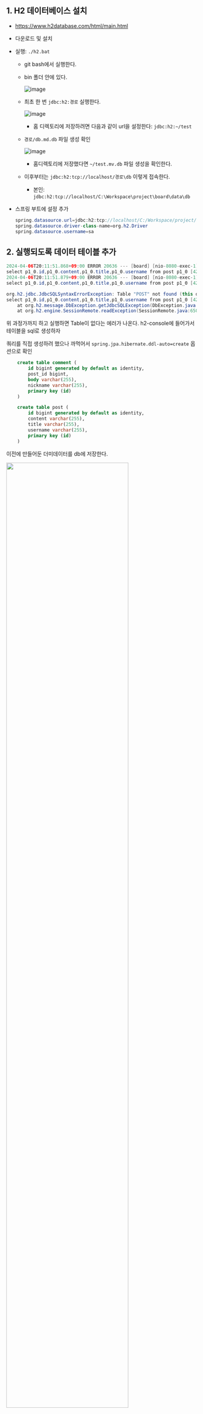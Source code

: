 ## 1. H2 데이터베이스 설치

- https://www.h2database.com/html/main.html
- 다운로드 및 설치
- 실행: `./h2.bat`
    - git bash에서 실행한다.
    - bin 폴더 안에 있다.
        
        ![image](https://github.com/muyaaho/project-board/assets/76798969/bc1337db-b1a6-4e1d-9b54-8a9ff0dd0a12)

    - 최초 한 번 `jdbc:h2:경로` 실행한다.
        
        ![image](https://github.com/muyaaho/project-board/assets/76798969/3f888291-5766-4042-a305-bb63161830aa)

        - 홈 디렉토리에 저장하려면 다음과 같이 url을 설정한다: `jdbc:h2:~/test`
    - `경로/db.md.db` 파일 생성 확인
        
        ![image](https://github.com/muyaaho/project-board/assets/76798969/13e5dfab-b1fd-4269-8eef-d931d6f0e3bb)


        - 홈디렉토리에 저장했다면 `~/test.mv.db` 파일 생성을 확인한다.
    - 이후부터는 `jdbc:h2:tcp://localhost/경로\db` 이렇게 접속한다.
        - 본인: `jdbc:h2:tcp://localhost/C:\Workspace\project\board\data\db`
- 스프링 부트에 설정 추가
    
    ```java
    spring.datasource.url=jdbc:h2:tcp://localhost/C:/Workspace/project/board/data/db
    spring.datasource.driver-class-name=org.h2.Driver
    spring.datasource.username=sa
    ```
    

## 2. 실행되도록 데이터 테이블 추가

```java
2024-04-06T20:11:51.868+09:00 ERROR 20636 --- [board] [nio-8080-exec-1] o.h.engine.jdbc.spi.SqlExceptionHelper   : Table "POST" not found (this database is empty); SQL statement:
select p1_0.id,p1_0.content,p1_0.title,p1_0.username from post p1_0 [42104-224]
2024-04-06T20:11:51.879+09:00 ERROR 20636 --- [board] [nio-8080-exec-1] o.a.c.c.C.[.[.[/].[dispatcherServlet]    : Servlet.service() for servlet [dispatcherServlet] in context with path [] threw exception [Request processing failed: org.springframework.dao.InvalidDataAccessResourceUsageException: could not prepare statement [Table "POST" not found (this database is empty); SQL statement:
select p1_0.id,p1_0.content,p1_0.title,p1_0.username from post p1_0 [42104-224]] [select p1_0.id,p1_0.content,p1_0.title,p1_0.username from post p1_0]; SQL [select p1_0.id,p1_0.content,p1_0.title,p1_0.username from post p1_0]] with root cause

org.h2.jdbc.JdbcSQLSyntaxErrorException: Table "POST" not found (this database is empty); SQL statement:
select p1_0.id,p1_0.content,p1_0.title,p1_0.username from post p1_0 [42104-224]
	at org.h2.message.DbException.getJdbcSQLException(DbException.java:514) ~[h2-2.2.224.jar:2.2.224]
	at org.h2.engine.SessionRemote.readException(SessionRemote.java:650) ~[h2-2.2.224.jar:2.2.224]

```

위 과정가까지 하고 실행하면 Table이 없다는 에러가 나온다. h2-console에 들어가서 테이블을 sql로 생성하자

쿼리를 직접 생성하려 했으나 까먹어서 `spring.jpa.hibernate.ddl-auto=create` 옵션으로 확인

```sql
    create table comment (
        id bigint generated by default as identity,
        post_id bigint,
        body varchar(255),
        nickname varchar(255),
        primary key (id)
    )

    create table post (
        id bigint generated by default as identity,
        content varchar(255),
        title varchar(255),
        username varchar(255),
        primary key (id)
    )

```

이전에 만들어둔 더미데이터를 db에 저장한다. 

<img src=https://github.com/muyaaho/project-board/assets/76798969/8c62e538-c425-43f0-8abe-fb0dfd474813 width="80%" height="80%"/><br>

참고로 이전에는 메모리에 저장되는 h2 db를 사용했었다.
`spring.jpa.defer-datasource-initialization=true` 옵션으로 인해 데이터 소스가 있으면 실행될 때마다 resources/data.sql이 실행되면서 매번 데이터가 업그레이드 되었다.

데이터가 잘 저장되었는지 확인해보자
<br><img src=https://github.com/muyaaho/project-board/assets/76798969/398d2e35-3f8f-42f0-8f46-31180b9e1267 width="60%" height="60%"/><br>
이제 새로 시작해도 데이터가 업그레이드 되지 않는다.

localhost:8080/board 를 확인하면 데이터가 잘 들어간 모습을 볼 수 있다.

## 3. 댓글 등록 후 화면 업데이트

```jsx
// fetch() - 비동기 통신을 위한 API
const url = "/api/board/" + comment.postId + "/comments";
fetch(url, {
    method: "POST",
    headers: {
        "Content-Type": "application/json"
    },
    body: JSON.stringify(comment)
});
window.location.reload();
```

fetch 다음 `window.location.reload()`를 추가한다

## 4. [외래키 지정](https://www.tcpschool.com/mysql/mysql_constraint_foreignKey)

관계형 데이터베이스에서 외래 키(Foreign Key)는 한 테이블의 필드 중 다른 테이블의 행을 식별할 수 있는 키를 말한다. 

지정하는 방법은 테이블을 생성할 때 외래키를 지정하거나 ALTER문으로 새로운 필드를 추가하거나 수정할 때 외래키를 지정할 수 있다. 

```sql
ALTER TABLE 자식테이블
ADD FOREIGN KEY (FK 컬럼) REFERENCES 부모테이블(PK 컬럼);
```

ALTER문으로 기존에 있는 필드를 외래키로 수정한다.

<br><img src=https://github.com/muyaaho/project-board/assets/76798969/aa267e31-0b84-4028-b1e8-2f3d29a53bb2 width="60%" height="60%"/><br>

<br><img src=https://github.com/muyaaho/project-board/assets/76798969/b0ab5c5a-0793-42f6-92d9-3f8391b76825 width="80%" height="80%"/><br>
